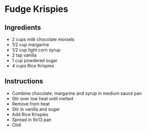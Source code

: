 # Fudge Krispies

## Ingredients
* 2 cups milk chocolate morsels
* 1/2 cup margarine
* 1/2 cup light corn syrup
* 2 tsp vanilla
* 1 cup powdered sugar
* 4 cups Rice Krispies

## Instructions

* Combine chocolate, margarine and syrup in medium sauce pan
* Stir over low heat until melted
* Remove from heat
* Stir in vanilla and sugar
* Add Rice Krispies
* Spread in 9x13 pan
* Chill
